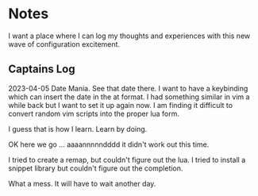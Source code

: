# Notes

I want a place where I can log my thoughts and experiences with this new 
wave of configuration excitement. 

## Captains Log

2023-04-05 Date Mania. See that date there. I want to have a keybinding 
which can insert the date in the at format. I had something similar in 
vim a while back but I want to set it up again now. I am finding it 
difficult to convert random vim scripts into the proper lua form. 

I guess that is how I learn. Learn by doing. 

OK here we go ... aaaannnnndddd it didn't work out this time. 

I tried to create a remap, but couldn't figure out the lua. I tried
to install a snippet library but couldn't figure out the completion. 

What a mess. It will have to wait another day. 
